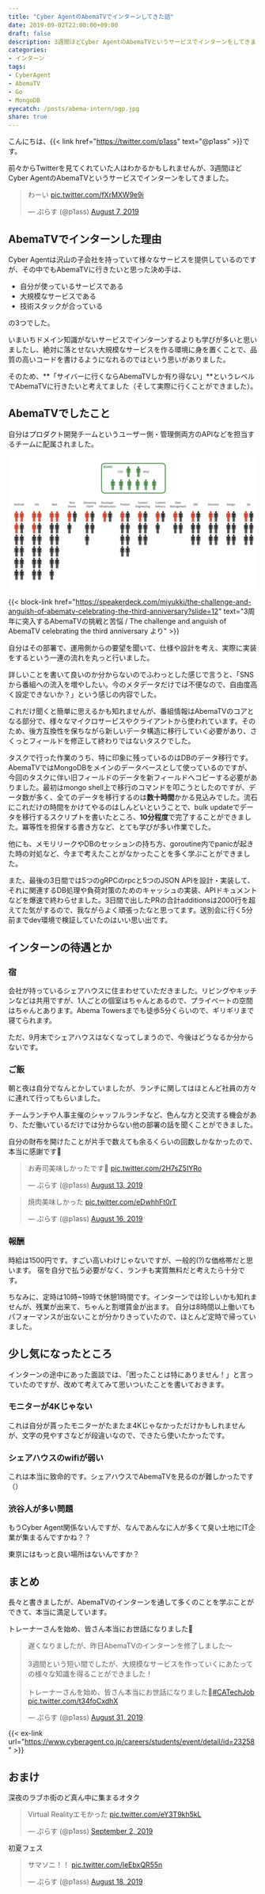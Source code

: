 ```yaml
---
title: "Cyber AgentのAbemaTVでインターンしてきた話"
date: 2019-09-02T22:00:00+09:00
draft: false
description: 3週間ほどCyber AgentのAbemaTVというサービスでインターンをしてきました。Goを使った開発を行ったのですが、メモリリークやDBのセッションの持ち方、goroutine内でpanicが起きた時の対処など、今まで考えたことがなかったことを多く学ぶことができました。
categories:
- インターン
tags:
- CyberAgent
- AbemaTV
- Go
- MongoDB
eyecatch: /posts/abema-intern/ogp.jpg
share: true
---
```


こんにちは、{{< link href="https://twitter.com/p1ass" text="@p1ass" >}}です。  

前々からTwitterを見てくれていた人はわかるかもしれませんが、3週間ほどCyber AgentのAbemaTVというサービスでインターンをしてきました。

<blockquote class="twitter-tweet"><p lang="ja" dir="ltr">わーい <a href="https://t.co/fXrMXW9e9i">pic.twitter.com/fXrMXW9e9i</a></p>&mdash; ぷらす (@p1ass) <a href="https://twitter.com/p1ass/status/1158995483240439808?ref_src=twsrc%5Etfw">August 7, 2019</a></blockquote> <script async src="https://platform.twitter.com/widgets.js" charset="utf-8"></script>

<!--more-->

## AbemaTVでインターンした理由

Cyber Agentは沢山の子会社を持っていて様々なサービスを提供しているのですが、その中でもAbemaTVに行きたいと思った決め手は、

- 自分が使っているサービスである
- 大規模なサービスである
- 技術スタックが合っている

の3つでした。

いまいちドメイン知識がないサービスでインターンするよりも学びが多いと思いましたし、絶対に落とせない大規模なサービスを作る環境に身を置くことで、品質の高いコードを書けるようになれるのではという思いがありました。

そのため、**「サイバーに行くならAbemaTVしか有り得ない」**というレベルでAbemaTVに行きたいと考えてました（そして実際に行くことができました）。

## AbemaTVでしたこと

自分はプロダクト開発チームというユーザー側・管理側両方のAPIなどを担当するチームに配属されました。

![チーム図](team.png)

{{< block-link href="https://speakerdeck.com/miyukki/the-challenge-and-anguish-of-abematv-celebrating-the-third-anniversary?slide=12" text="3周年に突入するAbemaTVの挑戦と苦悩 / The challenge and anguish of AbemaTV celebrating the third anniversary より" >}}  

自分はその部署で、運用側からの要望を聞いて、仕様や設計を考え、実際に実装をするという一連の流れを丸っと行いました。

詳しいことを書いて良いのか分からないのでふわっとした感じで言うと、「SNSから番組への流入を増やしたい。今のメタデータだけでは不便なので、自由度高く設定できないか？」という感じの内容でした。

これだけ聞くと簡単に思えるかも知れませんが、番組情報はAbemaTVのコアとなる部分で、様々なマイクロサービスやクライアントから使われています。そのため、後方互換性を保ちながら新しいデータ構造に移行していく必要があり、さくっとフィールドを修正して終わりではないタスクでした。

タスクで行った作業のうち、特に印象に残っているのはDBのデータ移行です。
AbemaTVではMongoDBをメインのデータベースとして使っているのですが、今回のタスクに伴い旧フィールドのデータを新フィールドへコピーする必要がありました。最初はmongo shell上で移行のコマンドを叩こうとしたのですが、データ数が多く、全てのデータを移行するのは**数十時間**かかる見込みでした。流石にこれだけの時間をかけてやるのはしんどいということで、bulk updateでデータを移行するスクリプトを書いたところ、**10分程度**で完了することができました。冪等性を担保する書き方など、とても学びが多い作業でした。


他にも、メモリリークやDBのセッションの持ち方、goroutine内でpanicが起きた時の対処など、今まで考えたことがなかったことを多く学ぶことができました。

また、最後の3日間では5つのgRPCのrpcと5つのJSON APIを設計・実装して、それに関連するDB処理や負荷対策のためのキャッシュの実装、APIドキュメントなどを爆速で終わらせました。3日間で出したPRの合計additionsは2000行を超えてた気がするので、我ながらよく頑張ったなと思ってます。送別会に行く5分前までdev環境で検証していたのはいい思い出です。


## インターンの待遇とか

### 宿

会社が持っているシェアハウスに住まわせていただきました。リビングやキッチンなどは共用ですが、1人ごとの個室はちゃんとあるので、プライベートの空間はちゃんとあります。Abema Towersまでも徒歩5分くらいので、ギリギリまで寝てられます。

ただ、9月末でシェアハウスはなくなってしまうので、今後はどうなるか分からないです。

### ご飯

朝と夜は自分でなんとかしていましたが、ランチに関してはほとんど社員の方々に連れて行ってもらいました。

チームランチや人事主催のシャッフルランチなど、色んな方と交流する機会があり、ただ働いているだけでは分からない他の部署の話を聞くことができました。

自分の財布を開けたことが片手で数えても余るくらいの回数しかなかったので、本当に感謝です🙏

<blockquote class="twitter-tweet"><p lang="ja" dir="ltr">お寿司美味しかったです🍣 <a href="https://t.co/2H7sZ5IYRo">pic.twitter.com/2H7sZ5IYRo</a></p>&mdash; ぷらす (@p1ass) <a href="https://twitter.com/p1ass/status/1161139585306415104?ref_src=twsrc%5Etfw">August 13, 2019</a></blockquote> <script async src="https://platform.twitter.com/widgets.js" charset="utf-8"></script>

<blockquote class="twitter-tweet"><p lang="ja" dir="ltr">焼肉美味しかった <a href="https://t.co/eDwhhFt0rT">pic.twitter.com/eDwhhFt0rT</a></p>&mdash; ぷらす (@p1ass) <a href="https://twitter.com/p1ass/status/1162215621569830913?ref_src=twsrc%5Etfw">August 16, 2019</a></blockquote> <script async src="https://platform.twitter.com/widgets.js" charset="utf-8"></script>

### 報酬

時給は1500円です。すごい高いわけじゃないですが、一般的(?)な価格帯だと思います。
宿を自分で払う必要がなく、ランチも実質無料だと考えたら十分です。

ちなみに、定時は10時~19時で休憩1時間です。インターンでは珍しいかも知れませんが、残業が出来て、ちゃんと割増賃金が出ます。
自分は8時間以上働いてもパフォーマンスが出ないことが分かりきっていたので、ほとんど定時で帰っていました。


## 少し気になったところ

インターンの途中にあった面談では、「困ったことは特にありません！」と言っていたのですが、改めて考えてみて思いついたことを書いておきます。

### モニターが4Kじゃない

これは自分が貰ったモニターがたまたま4Kじゃなかっただけかもしれませんが、文字の見やすさなどが段違いなので、できたら使いたかったです。

### シェアハウスのwifiが弱い

これは本当に致命的です。シェアハウスでAbemaTVを見るのが難しかったです（）


### 渋谷人が多い問題

もうCyber Agent関係ないんですが、なんであんなに人が多くて臭い土地にIT企業が集まるんですかね？？

東京にはもっと良い場所はないんですか？

## まとめ

長々と書きましたが、AbemaTVのインターンを通して多くのことを学ぶことができて、本当に満足しています。

トレーナーさんを始め、皆さん本当にお世話になりました🙏

<blockquote class="twitter-tweet"><p lang="ja" dir="ltr">遅くなりましたが、昨日AbemaTVのインターンを修了しました〜<br><br>3週間という短い間でしたが、大規模なサービスを作っていくにあたっての様々な知識を得ることができました！<br><br>トレーナーさんを始め、皆さん本当にお世話になりました🙏<a href="https://twitter.com/hashtag/CATechJob?src=hash&amp;ref_src=twsrc%5Etfw">#CATechJob</a> <a href="https://t.co/t34foCxdhX">pic.twitter.com/t34foCxdhX</a></p>&mdash; ぷらす (@p1ass) <a href="https://twitter.com/p1ass/status/1167772325992792066?ref_src=twsrc%5Etfw">August 31, 2019</a></blockquote> <script async src="https://platform.twitter.com/widgets.js" charset="utf-8"></script>

{{< ex-link url="https://www.cyberagent.co.jp/careers/students/event/detail/id=23258" >}}

## おまけ

深夜のラブホ街のど真ん中に集まるオタク

<blockquote class="twitter-tweet"><p lang="ja" dir="ltr">Virtual Realityエモかった <a href="https://t.co/eY3T9kh5kL">pic.twitter.com/eY3T9kh5kL</a></p>&mdash; ぷらす (@p1ass) <a href="https://twitter.com/p1ass/status/1168541938317840384?ref_src=twsrc%5Etfw">September 2, 2019</a></blockquote> <script async src="https://platform.twitter.com/widgets.js" charset="utf-8"></script>

初夏フェス

<blockquote class="twitter-tweet"><p lang="ja" dir="ltr">サマソニ！！ <a href="https://t.co/IeEbxQR55n">pic.twitter.com/IeEbxQR55n</a></p>&mdash; ぷらす (@p1ass) <a href="https://twitter.com/p1ass/status/1162898390188822528?ref_src=twsrc%5Etfw">August 18, 2019</a></blockquote> <script async src="https://platform.twitter.com/widgets.js" charset="utf-8"></script>
